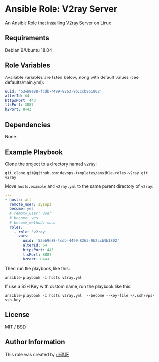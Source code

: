 # Ansible Role: V2ray Server

An Ansible Role that installing V2ray Server on Linux

## Requirements

Debian 9/Ubuntu 18.04

## Role Variables

Available variables are listed below, along with default values (see defaults/main.yml):

```yaml
uuid: '53eb9e88-fcdb-4499-8263-9b2ccb9b1802'
alterId: 64
httpsPort: 443
tlsPort: 8887
h2Port: 8443
```

## Dependencies

None.

## Example Playbook

Clone the project to a directory named `v2ray`:

```shell
git clone git@github.com:devops-templates/ansible-roles-v2ray.git v2ray
```

Move `hosts.example` and `v2ray.yml` to the same parent directory of `v2ray`:

```yaml
---
- hosts: all
  remote_user: sysops
  become: yes
  # remote_user: user
  # become: yes
  # become_method: sudo
  roles:
    - role: 'v2ray'
      vars:
        uuid: '53eb9e88-fcdb-4499-8263-9b2ccb9b1802'
        alterId: 64
        httpsPort: 443
        tlsPort: 8887
        h2Port: 8443
```

Then run the playbook, like this:

```shell
ansible-playbook -i hosts v2ray.yml
```

If use a SSH Key with custom name, run the playbook like this:

```shell
ansible-playbook -i hosts v2ray.yml  --become --key-file ~/.ssh/vps-ssh-key
```

## License

MIT / BSD

## Author Information

This role was created by [小碼哥](https://thisiswangle.com/)
